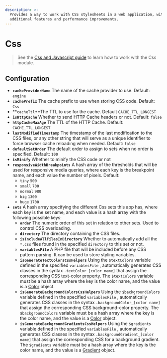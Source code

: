 ```yaml
---
description: >-
  Provides a way to work with CSS stylesheets in a web application, with
  additional features and performance improvements.
---
```


# Css

> See the [Css and Javascript guide](../../../guide/css-and-javascript-guide/) to learn how to work with the Css module.

## Configuration

* **`cacheProviderName`** The name of the cache provider to use. Default: `engine`
* **`cachePrefix`** The cache prefix to use when storing CSS code. Default: `Css`
* **`cacheTtl`**The TTL to use for the cache. Default `CACHE_TTL_LONGEST`
* **`isHttpCache`** Whether to send HTTP Cache headers or not. Default: `false`
* **`httpCacheMaxAge`** The TTL of the HTTP Cache. Default: `CACHE_TTL_LONGEST`
* **`lastModifiedTimestamp`** The timestamp of the last modification to the CSS files, or any other string that will serve as a unique identifier to force browser cache reloading when needed. Default: `false`
* **`defaultSetOrder`** The default order to assign to sets when no order is specified. Default: `100`
* **`isMinify`** Whether to minify the CSS code or not
* **`responsiveWidthBreakpoints`** A hash array of the thresholds that will be used for responsive media queries, where each key is the breakpoint name, and each value the number of pixels. Default:
  * `tiny` `500`
  * `small` `700`
  * `normal` `980`
  * `big` `1300`
  * `huge` `1700`
* **`sets`** A hash array specifying the different Css sets this app has, where each key is the set name, and each value is a hash array with the following possible keys:
  * **`order`** The numeric order of this set in relation to other sets. Used to control CSS overloading.
  * **`directory`** The directory containing the CSS files.
  * **`isIncludeAllFilesInDirectory`** Whether to automatically add all the `*.css` files found in the specified `directory` to this set or not.
  * **`variablesFile`** A PHP file that will be included before any CSS pattern parsing. It can be used to store styling variables.
  * **`isGenerateTextColorsCssHelpers`** Using the `$textColors` variable defined in the specified `variablesFile` , automatically generates CSS classes in the syntax `.textColor_[color name]` that assign the corresponding CSS text-color property. The `$textColors` variable must be a hash array where the key is the color name, and the value is a [Color](../../core-classes/color.md) object.
  * **`isGenerateBackgroundColorsCssHelpers`** Using the `$backgroundColors` variable defined in the specified `variablesFile` , automatically generates CSS classes in the syntax `.backgroundColor_[color name]` that assign the corresponding CSS background-color property. The `$backgroundColors` variable must be a hash array where the key is the color name, and the value is a [Color](../../core-classes/color.md) object.
  * **`isGenerateBackgroundGradientsCssHelpers`** Using the `$gradients` variable defined in the specified `variablesFile` , automatically generates CSS classes in the syntax `.backgroundGradient_[color name]` that assign the corresponding CSS for a background gradient. The `$gradients` variable must be a hash array where the key is the color name, and the value is a [Gradient](../../core-classes/gradient.md) object.




